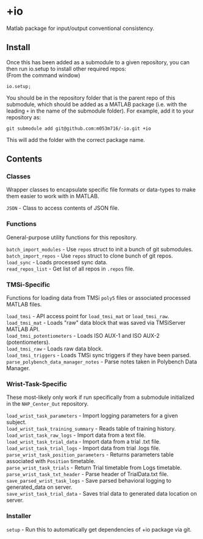 # +io #
Matlab package for input/output conventional consistency.

## Install ##
Once this has been added as a submodule to a given repository, you can then run io.setup to install other required repos:  
(From the command window)  
```(matlab)
io.setup;
```
You should be in the repository folder that is the parent repo of this submodule, which should be added as a MATLAB package (i.e. with the leading `+` in the name of the submodule folder). For example, add it to your repository as:  
```(matlab)
git submodule add git@github.com:m053m716/-io.git +io
```
This will add the folder with the correct package name.

## Contents ##

### Classes ###
Wrapper classes to encapsulate specific file formats or data-types to make them easier to work with in MATLAB.  


  `JSON`                               - Class to access contents of JSON file.  

### Functions ###
General-purpose utility functions for this repository.   

  `batch_import_modules`               - Use `repos` struct to init a bunch of git submodules.  
  `batch_import_repos`                 - Use `repos` struct to clone bunch of git repos.  
  `load_sync`                          - Loads processed sync data.  
  `read_repos_list`                    - Get list of all repos in `.repos` file.  

### TMSi-Specific ###  
Functions for loading data from TMSi `poly5` files or associated processed MATLAB files.  


  `load_tmsi`                          - API access point for `load_tmsi_mat` or `load_tmsi_raw`.  
  `load_tmsi_mat`                      - Loads "raw" data block that was saved via TMSiServer MATLAB API.  
  `load_tmsi_potentiometers`           - Loads ISO AUX-1 and ISO AUX-2 (potentiometers).  
  `load_tmsi_raw`                      - Loads raw data block.  
  `load_tmsi_triggers`                 - Loads TMSi sync triggers if they have been parsed.  
  `parse_polybench_data_manager_notes` - Parse notes taken in Polybench Data Manager.  

### Wrist-Task-Specific ###
These most-likely only work if run specifically from a submodule initialized in the `NHP_Center_Out` repository.  


  `load_wrist_task_parameters`         - Import logging parameters for a given subject.  
  `load_wrist_task_training_summary`   - Reads table of training history.  
  `load_wrist_task_raw_logs`           - Import data from a text file.  
  `load_wrist_task_trial_data`         - Import data from a trial .txt file.  
  `load_wrist_task_trial_logs`         - Import data from trial .logs file.  
  `parse_wrist_task_position_parameters` - Returns parameters table associated with `Position` timetable.  
  `parse_wrist_task_trials`            - Return Trial timetable from Logs timetable.  
  `parse_wrist_task_txt_header`        - Parse header of TrialData.txt file.  
  `save_parsed_wrist_task_logs`        - Save parsed behavioral logging to generated_data on server.  
  `save_wrist_task_trial_data`         - Saves trial data to generated data location on server.  

### Installer ###
  `setup`                              - Run this to automatically get dependencies of +io package via git.  
